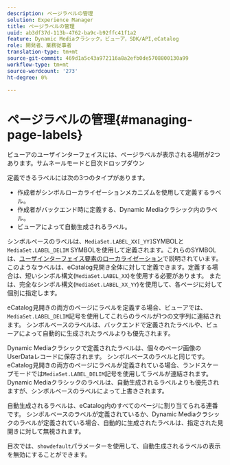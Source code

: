 ```yaml
---
description: ページラベルの管理
solution: Experience Manager
title: ページラベルの管理
uuid: ab3df37d-113b-4762-ba9c-b92ffc41f1a2
feature: Dynamic Mediaクラシック，ビューア，SDK/API,eCatalog
role: 開発者、業務従事者
translation-type: tm+mt
source-git-commit: 469d1a5c43a972116a8a2efb0de5708800130a99
workflow-type: tm+mt
source-wordcount: '273'
ht-degree: 0%

---
```



# ページラベルの管理{#managing-page-labels}

ビューアのユーザインターフェイスには、ページラベルが表示される場所が2つあります。サムネールモードと目次ドロップダウン

定義できるラベルには次の3つのタイプがあります。

* 作成者がシンボルローカライゼーションメカニズムを使用して定義するラベル。
* 作成者がバックエンド時に定義する、Dynamic Mediaクラシック内のラベル。
* ビューアによって自動生成されるラベル。

シンボルベースのラベルは、`MediaSet.LABEL_XX[_YY]`SYMBOLと`MediaSet.LABEL_DELIM` SYMBOLを使用して定義されます。これらのSYMBOLは、[ユーザインターフェイス要素のローカライゼーション](../../c-html5-s7-aem-asset-viewers/c-html5-20-ecatalog-viewer-about/c-html5-20-ecatalog-viewer-localization.md#concept-cbfc39344c494eb7b9f6a272cff0cc74)で説明されています。 このようなラベルは、eCatalog見開き全体に対して定義できます。定義する場合は、短いシンボル構文(`MediaSet.LABEL_XX`)を使用する必要があります。 または、完全なシンボル構文(`MediaSet.LABEL_XX_YY`)を使用して、各ページに対して個別に指定します。

eCatalog見開きの両方のページにラベルを定義する場合、ビューアでは、`MediaSet.LABEL_DELIM`記号を使用してこれらのラベルが1つの文字列に連結されます。 シンボルベースのラベルは、バックエンドで定義されたラベルや、ビューアによって自動的に生成されたラベルよりも優先されます。

Dynamic Mediaクラシックで定義されたラベルは、個々のページ画像のUserDataレコードに保存されます。 シンボルベースのラベルと同じです。 eCatalog見開きの両方のページにラベルが定義されている場合、ランドスケープモードでは`MediaSet.LABEL_DELIM`記号を使用してラベルが連結されます。 Dynamic Mediaクラシックのラベルは、自動生成されるラベルよりも優先されますが、シンボルベースのラベルによって上書きされます。

自動生成されるラベルは、eCatalog内のすべてのページに割り当てられる連番です。 シンボルベースのラベルが定義されているか、Dynamic Mediaクラシックのラベルが定義されている場合、自動的に生成されたラベルは、指定された見開きに対して無視されます。

目次では、`showdefault`パラメーターを使用して、自動生成されるラベルの表示を無効にすることができます。
